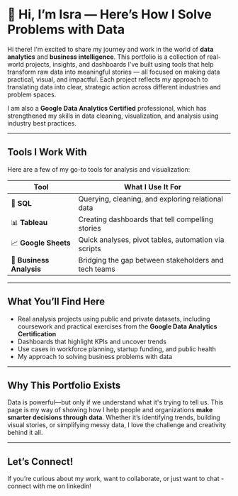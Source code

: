 # 👋 Hi, I’m Isra — Here’s How I Solve Problems with Data

Hi there! I'm excited to share my journey and work in the world of **data analytics** and **business intelligence**. This portfolio is a collection of real-world projects, insights, and dashboards I've built using tools that help transform raw data into meaningful stories — all focused on making data practical, visual, and impactful. Each project reflects my approach to translating data into clear, strategic action across different industries and problem spaces.

I am also a **Google Data Analytics Certified** professional, which has strengthened my skills in data cleaning, visualization, and analysis using industry best practices.

---

## Tools I Work With

Here are a few of my go-to tools for analysis and visualization:

| Tool                | What I Use It For                                   |
|---------------------|-----------------------------------------------------|
| 🧮 **SQL**           | Querying, cleaning, and exploring relational data   |
| 📊 **Tableau**       | Creating dashboards that tell compelling stories    |
| 📈 **Google Sheets** | Quick analyses, pivot tables, automation via scripts |
| 🧠 **Business Analysis** | Bridging the gap between stakeholders and tech teams |

---

## What You’ll Find Here

- Real analysis projects using public and private datasets, including coursework and practical exercises from the **Google Data Analytics Certification**  
- Dashboards that highlight KPIs and uncover trends  
- Use cases in workforce planning, startup funding, and public health  
- My approach to solving business problems with data

---

## Why This Portfolio Exists

Data is powerful—but only if we understand what it's trying to tell us. This page is my way of showing how I help people and organizations **make smarter decisions through data**. Whether it’s identifying trends, building visual stories, or simplifying messy data, I love the challenge and creativity behind it all.

---

## Let’s Connect!

If you’re curious about my work, want to collaborate, or just want to chat - connect with me on linkedin! 
